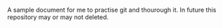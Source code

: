 A sample document for me to practise git and thourough it. In future this repository may or may not deleted.
